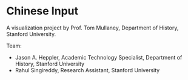 # Chinese Input

A visualization project by Prof. Tom Mullaney, Department of History, 
Stanford University.

Team:

- Jason A. Heppler, Academic Technology Specialist, Department of History, Stanford University
- Rahul Singireddy, Research Assistant, Stanford University

